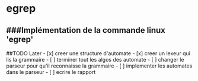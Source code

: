 # egrep
###Implémentation de la commande linux 'egrep'
 ---

##TODO Later
    - [x] creer une structure d'automate
    - [x] creer un lexeur qui lis la grammaire
    - [ ] terminer tout les algos des automate
    - [ ] changer le parseur pour qu'il reconnaisse la grammaire
    - [ ] implementer les automates dans le parseur
    - [ ] ecrire le rapport
